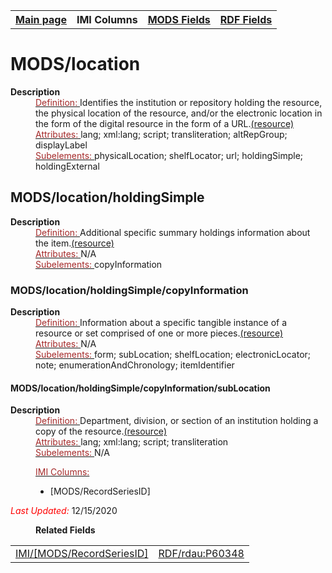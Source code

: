 <!DOCTYPE html>
<html>

<body>
<table style="width:100%">
  <tr>
    <th><a href="index.md">Main page</a></th>
	<th>IMI Columns</th>
    <th><a href="MODS.md">MODS Fields</a></th>
    <th><a href="#">RDF Fields</a></th>
  </tr>
</table>



<h1>MODS/location</h1>
<dl>
  <dt><b>Description</b></dt>
  <dd><ins><font color="brown">Definition: </font></ins>Identifies the institution or repository holding the resource, the physical location of the resource, and/or the electronic location in the form of the digital resource in the form of a URL.<a href="https://www.loc.gov/standards/mods/userguide/location.md#sublocation">(resource)</a></dd>
  <dd><ins><font color="brown">Attributes: </font></ins> lang; xml:lang; script; transliteration; altRepGroup; displayLabel</dd>
  <dd><ins><font color="brown">Subelements: </font></ins> physicalLocation; shelfLocator; url; holdingSimple; holdingExternal</dd>
</dl>
<h2>MODS/location/holdingSimple</h2>
<dl>
  <dt><b>Description</b></dt>
  <dd><ins><font color="brown">Definition: </font></ins>Additional specific summary holdings information about the item.<a href="https://www.loc.gov/standards/mods/userguide/location.md#holdingsimple">(resource)</a></dd>
  <dd><ins><font color="brown">Attributes: </font></ins> N/A</dd>
  <dd><ins><font color="brown">Subelements: </font></ins> copyInformation</dd>
</dl>
<h3>MODS/location/holdingSimple/copyInformation</h3>
<dl>
  <dt><b>Description</b></dt>
  <dd><ins><font color="brown">Definition: </font></ins>Information about a specific tangible instance of a resource or set comprised of one or more pieces.<a href="https://www.loc.gov/standards/mods/userguide/location.md#copyinformation">(resource)</a></dd>
  <dd><ins><font color="brown">Attributes: </font></ins> N/A</dd>
  <dd><ins><font color="brown">Subelements: </font></ins> form; subLocation; shelfLocation; electronicLocator; note; enumerationAndChronology; itemIdentifier</dd>
</dl>
<h4>MODS/location/holdingSimple/copyInformation/subLocation</h4>
<dl>
  <dt><b>Description</b></dt>
  <dd><ins><font color="brown">Definition: </font></ins>Department, division, or section of an institution holding a copy of the resource.<a href="https://www.loc.gov/standards/mods/userguide/location.md#sublocation">(resource)</a></dd>
  <dd><ins><font color="brown">Attributes: </font></ins> lang; xml:lang; script; transliteration</dd>
  <dd><ins><font color="brown">Subelements: </font></ins> N/A</dd>
</dl>
 <dd><ins><font color="brown">IMI Columns: </font></ins>
	<ul>
		<li>[MODS/RecordSeriesID]</li>
		</ul>
	</dd>
	<p><font color="red"><i>Last Updated: </i></font>12/15/2020</p>
</dl>
<dl>
	<dd><b>Related Fields</b></dd>
		<table>
			<td><a href="MODS.recordseriesid.md">IMI/[MODS/RecordSeriesID]</a></td>
			<td><a href="rdf.rdau.P60348.md">RDF/rdau:P60348</a></td>
		</table>
</dl>
</body>
</html>